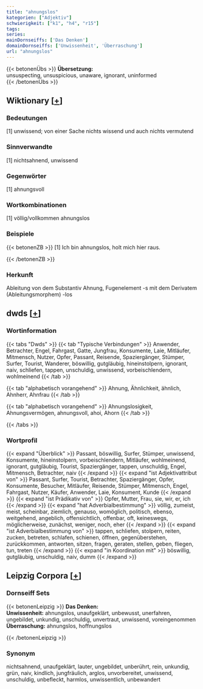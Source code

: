 ```yaml
---
title: "ahnungslos"
kategorien: ["Adjektiv"]
schwierigkeit: ["k1", "h4", "r15"]
tags:
series:
mainDornseiffs: ['Das Denken']
domainDornseiffs: ['Unwissenheit', 'Überraschung']
url: "ahnungslos"
---
```


{{< betonenÜbs >}}
**Übersetzung:**  
unsuspecting, unsuspicious, unaware, ignorant, uninformed  
{{< /betonenÜbs >}}

## Wiktionary [[+](https://de.wiktionary.org/wiki/ahnungslos)]

### Bedeutungen
[1] unwissend; von einer Sache nichts wissend und auch nichts vermutend  

### Sinnverwandte
[1] nichtsahnend, unwissend  

### Gegenwörter
[1] ahnungsvoll  

### Wortkombinationen
[1] völlig/vollkommen ahnungslos  

### Beispiele
{{< betonenZB >}}
[1] Ich bin ahnungslos, holt mich hier raus.  

{{< /betonenZB >}}
### Herkunft
Ableitung von dem Substantiv Ahnung, Fugenelement -s mit dem Derivatem (Ableitungsmorphem) -los  



## dwds [[+](https://www.dwds.de/wb/ahnungslos)]

### Wortinformation
{{< tabs "Dwds" >}}
{{< tab "Typische Verbindungen" >}}
Anwender, Betrachter, Engel, Fahrgast, Gatte, Jungfrau, Konsumente, Laie, Mitläufer, Mitmensch, Nutzer, Opfer, Passant, Reisende, Spaziergänger, Stümper, Surfer, Tourist, Wanderer, böswillig, gutgläubig, hineinstolpern, ignorant, naiv, schliefen, tappen, unschuldig, unwissend, vorbeischlendern, wohlmeinend
{{< /tab >}}

{{< tab "alphabetisch vorangehend" >}}
Ahnung, Ähnlichkeit, ähnlich, Ahnherr, Ahnfrau
{{< /tab >}}

{{< tab "alphabetisch vorangehend" >}}
Ahnungslosigkeit, Ahnungsvermögen, ahnungsvoll, ahoi, Ahorn
{{< /tab >}}

{{< /tabs >}}

### Wortprofil
{{< expand "Überblick" >}} Passant, böswillig, Surfer, Stümper, unwissend, Konsumente, hineinstolpern, vorbeischlendern, Mitläufer, wohlmeinend, ignorant, gutgläubig, Tourist, Spaziergänger, tappen, unschuldig, Engel, Mitmensch, Betrachter, naiv {{< /expand >}}
{{< expand "ist Adjektivattribut von" >}} Passant, Surfer, Tourist, Betrachter, Spaziergänger, Opfer, Konsumente, Besucher, Mitläufer, Reisende, Stümper, Mitmensch, Engel, Fahrgast, Nutzer, Käufer, Anwender, Laie, Konsument, Kunde {{< /expand >}}
{{< expand "ist Prädikativ von" >}} Opfer, Mutter, Frau, sie, wir, er, ich {{< /expand >}}
{{< expand "hat Adverbialbestimmung" >}} völlig, zumeist, meist, scheinbar, ziemlich, genauso, womöglich, politisch, ebenso, weitgehend, angeblich, offensichtlich, offenbar, oft, keineswegs, möglicherweise, zunächst, weniger, noch, eher {{< /expand >}}
{{< expand "ist Adverbialbestimmung von" >}} tappen, schliefen, stolpern, reiten, zucken, betreten, schlafen, schienen, öffnen, gegenüberstehen, zurückkommen, antworten, sitzen, fragen, geraten, stellen, geben, fliegen, tun, treten {{< /expand >}}
{{< expand "in Koordination mit" >}} böswillig, gutgläubig, unschuldig, naiv, dumm {{< /expand >}}

## Leipzig Corpora [[+](https://corpora.uni-leipzig.de/en/res?word=ahnungslos&corpusId=deu_newscrawl-public_2018)]

### Dornseiff Sets
{{< betonenLeipzig >}}
**Das Denken:**  
**Unwissenheit:** ahnungslos, unaufgeklärt, unbewusst, unerfahren, ungebildet, unkundig, unschuldig, unvertraut, unwissend, voreingenommen  
**Überraschung:** ahnungslos, hoffnungslos  

{{< /betonenLeipzig >}}

### Synonym
nichtsahnend, unaufgeklärt, lauter, ungebildet, unberührt, rein, unkundig, grün, naiv, kindlich, jungfräulich, arglos, unvorbereitet, unwissend, unschuldig, unbefleckt, harmlos, unwissentlich, unbewandert

